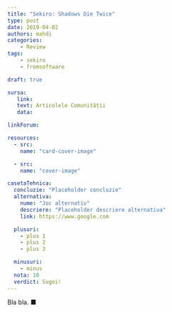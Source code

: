 ```yaml
---
title: "Sekiro: Shadows Die Twice"
type: post
date: 2019-04-02
authors: mahdi
categories:
    - Review
tags:
    - sekiro
    - fromsoftware

draft: true

sursa:
   link:
   text: Articolele Comunității
   data:

linkForum:

resources:
  - src:
    name: "card-cover-image"

  - src:
    name: "cover-image"

casetaTehnica:
  concluzie: "Placeholder concluzie"
  alternativa:
    nume: "Joc alternativ"
    descriere: "Placeholder descriere alternativa"
    link: https://www.google.com

  plusuri:
    - plus 1
    - plus 2
    - plus 3

  minusuri:
    - minus
  nota: 10
  verdict: Sugoi!
---
```


Bla bla. ■
